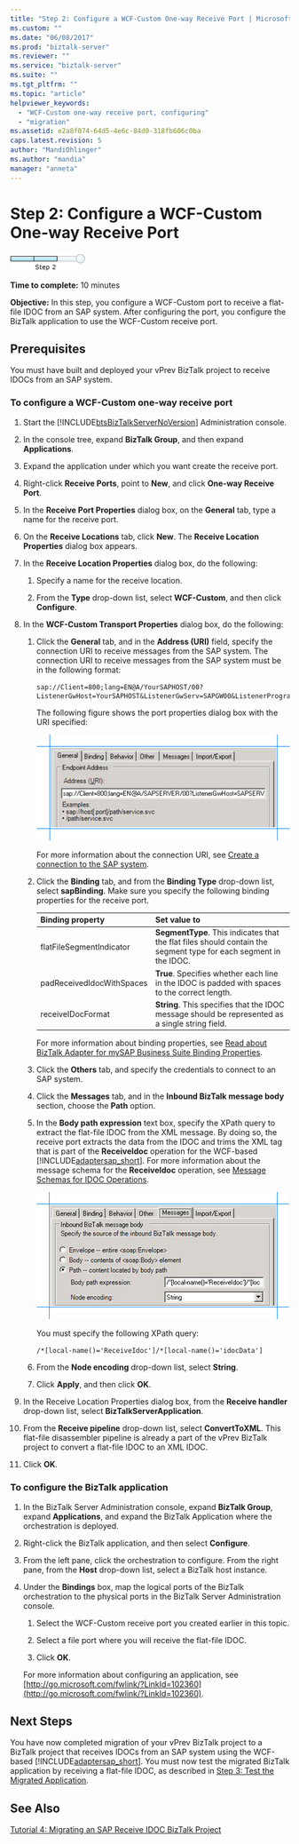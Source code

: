 ```yaml
---
title: "Step 2: Configure a WCF-Custom One-way Receive Port | Microsoft Docs"
ms.custom: ""
ms.date: "06/08/2017"
ms.prod: "biztalk-server"
ms.reviewer: ""
ms.service: "biztalk-server"
ms.suite: ""
ms.tgt_pltfrm: ""
ms.topic: "article"
helpviewer_keywords: 
  - "WCF-Custom one-way receive port, configuring"
  - "migration"
ms.assetid: e2a8f074-64d5-4e6c-84d0-318fb606c0ba
caps.latest.revision: 5
author: "MandiOhlinger"
ms.author: "mandia"
manager: "anneta"
---
```

# Step 2: Configure a WCF-Custom One-way Receive Port
![Step 2 of 3](../../adapters-and-accelerators/adapter-oracle-database/media/step-2of3.gif "Step_2of3")  
  
 **Time to complete:** 10 minutes  
  
 **Objective:** In this step, you configure a WCF-Custom port to receive a flat-file IDOC from an SAP system. After configuring the port, you configure the BizTalk application to use the WCF-Custom receive port.  
  
## Prerequisites  
 You must have built and deployed your vPrev BizTalk project to receive IDOCs from an SAP system.  
  
### To configure a WCF-Custom one-way receive port  
  
1.  Start the [!INCLUDE[btsBizTalkServerNoVersion](../../includes/btsbiztalkservernoversion-md.md)] Administration console.  
  
2.  In the console tree, expand **BizTalk Group**, and then expand **Applications**.  
  
3.  Expand the application under which you want create the receive port.  
  
4.  Right-click **Receive Ports**, point to **New**, and click **One-way Receive Port**.  
  
5.  In the **Receive Port Properties** dialog box, on the **General** tab, type a name for the receive port.  
  
6.  On the **Receive Locations** tab, click **New**. The **Receive Location Properties** dialog box appears.  
  
7.  In the **Receive Location Properties** dialog box, do the following:  
  
    1.  Specify a name for the receive location.  
  
    2.  From the **Type** drop-down list, select **WCF-Custom**, and then click **Configure**.  
  
8.  In the **WCF-Custom Transport Properties** dialog box, do the following:  
  
    1.  Click the **General** tab, and in the **Address (URI)** field, specify the connection URI to receive messages from the SAP system. The connection URI to receive messages from the SAP system must be in the following format:  
  
        ```  
        sap://Client=800;lang=EN@A/YourSAPHOST/00?ListenerGwHost=YourSAPHOST&ListenerGwServ=SAPGW00&ListenerProgramId=MyProgramId  
        ```  
  
         The following figure shows the port properties dialog box with the URI specified:  
  
         ![Connection URI to receive messages from SAP](../../adapters-and-accelerators/adapter-sap/media/91e12582-aea3-4f13-8cdc-af69a9a11a5c.gif "91e12582-aea3-4f13-8cdc-af69a9a11a5c")  
  
         For more information about the connection URI, see [Create a  connection to the SAP system](../../adapters-and-accelerators/adapter-sap/create-a-connection-to-the-sap-system.md).  
  
    2.  Click the **Binding** tab, and from the **Binding Type** drop-down list, select **sapBinding**. Make sure you specify the following binding properties for the receive port.  
  
        |Binding property|Set value to|  
        |----------------------|------------------|  
        |flatFileSegmentIndicator|**SegmentType**. This indicates that the flat files should contain the segment type for each segment in the IDOC.|  
        |padReceivedIdocWithSpaces|**True**. Specifies whether each line in the IDOC is padded with spaces to the correct length.|  
        |receiveIDocFormat|**String**. This specifies that the IDOC message should be represented as a single string field.|  
  
         For more information about binding properties, see [Read about BizTalk Adapter for mySAP Business Suite Binding Properties](../../adapters-and-accelerators/adapter-sap/read-about-biztalk-adapter-for-mysap-business-suite-binding-properties.md).  
  
    3.  Click the **Others** tab, and specify the credentials to connect to an SAP system.  
  
    4.  Click the **Messages** tab, and in the **Inbound BizTalk message body** section, choose the **Path** option.  
  
    5.  In the **Body path expression** text box, specify the XPath query to extract the flat-file IDOC from the XML message. By doing so, the receive port extracts the data from the IDOC and trims the XML tag that is part of the **ReceiveIdoc** operation for the WCF-based [!INCLUDE[adaptersap_short](../../includes/adaptersap-short-md.md)]. For more information about the message schema for the **ReceiveIdoc** operation, see [Message Schemas for IDOC Operations](../../adapters-and-accelerators/adapter-sap/message-schemas-for-idoc-operations.md).  
  
         ![XPath query to extract the flat&#45;file IDOC](../../adapters-and-accelerators/adapter-sap/media/8b5b8165-a1e7-40ef-bcf7-de3149c6deb0.gif "8b5b8165-a1e7-40ef-bcf7-de3149c6deb0")  
  
         You must specify the following XPath query:  
  
        ```  
        /*[local-name()='ReceiveIdoc']/*[local-name()='idocData']  
        ```  
  
    6.  From the **Node encoding** drop-down list, select **String**.  
  
    7.  Click **Apply**, and then click **OK**.  
  
9. In the Receive Location Properties dialog box, from the **Receive handler** drop-down list, select **BizTalkServerApplication**.  
  
10. From the **Receive pipeline** drop-down list, select **ConvertToXML**. This flat-file disassembler pipeline is already a part of the vPrev BizTalk project to convert a flat-file IDOC to an XML IDOC.  
  
11. Click **OK**.  
  
### To configure the BizTalk application  
  
1.  In the BizTalk Server Administration console, expand **BizTalk Group**, expand **Applications**, and expand the BizTalk Application where the orchestration is deployed.  
  
2.  Right-click the BizTalk application, and then select **Configure**.  
  
3.  From the left pane, click the orchestration to configure. From the right pane, from the **Host** drop-down list, select a BizTalk host instance.  
  
4.  Under the **Bindings** box, map the logical ports of the BizTalk orchestration to the physical ports in the BizTalk Server Administration console.  
  
    1.  Select the WCF-Custom receive port you created earlier in this topic.  
  
    2.  Select a file port where you will receive the flat-file IDOC.  
  
    3.  Click **OK**.  
  
     For more information about configuring an application, see [http://go.microsoft.com/fwlink/?LinkId=102360](http://go.microsoft.com/fwlink/?LinkId=102360).  
  
## Next Steps  
 You have now completed migration of your vPrev BizTalk project to a BizTalk project that receives IDOCs from an SAP system using the WCF-based [!INCLUDE[adaptersap_short](../../includes/adaptersap-short-md.md)]. You must now test the migrated BizTalk application by receiving a flat-file IDOC, as described in [Step 3: Test the Migrated Application](../../adapters-and-accelerators/adapter-sap/step-3-test-the-migrated-application5.md).  
  
## See Also  
 [Tutorial 4: Migrating an SAP Receive IDOC BizTalk Project](../../adapters-and-accelerators/adapter-sap/tutorial-4-migrating-an-sap-receive-idoc-biztalk-project.md)